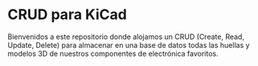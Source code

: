 # CRUD para KiCad

Bienvenidos a este repositorio donde alojamos un CRUD (Create, Read, Update, Delete)
para almacenar en una base de datos todas las huellas y modelos 3D de nuestros
componentes de electrónica favoritos.
